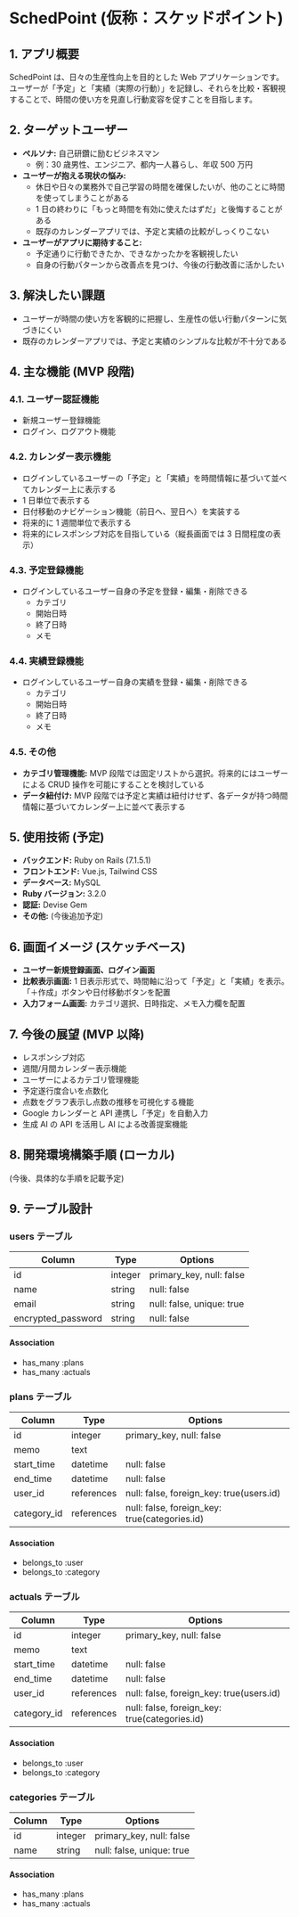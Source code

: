 # SchedPoint (仮称：スケッドポイント)

## 1. アプリ概要

SchedPoint は、日々の生産性向上を目的とした Web アプリケーションです。  
ユーザーが「予定」と「実績（実際の行動）」を記録し、それらを比較・客観視することで、時間の使い方を見直し行動変容を促すことを目指します。

## 2. ターゲットユーザー

- **ペルソナ:** 自己研鑽に励むビジネスマン
  - 例：30 歳男性、エンジニア、都内一人暮らし、年収 500 万円
- **ユーザーが抱える現状の悩み:**
  - 休日や日々の業務外で自己学習の時間を確保したいが、他のことに時間を使ってしまうことがある
  - 1 日の終わりに「もっと時間を有効に使えたはずだ」と後悔することがある
  - 既存のカレンダーアプリでは、予定と実績の比較がしっくりこない
- **ユーザーがアプリに期待すること:**
  - 予定通りに行動できたか、できなかったかを客観視したい
  - 自身の行動パターンから改善点を見つけ、今後の行動改善に活かしたい

## 3. 解決したい課題

- ユーザーが時間の使い方を客観的に把握し、生産性の低い行動パターンに気づきにくい
- 既存のカレンダーアプリでは、予定と実績のシンプルな比較が不十分である

## 4. 主な機能 (MVP 段階)

### 4.1. ユーザー認証機能

- 新規ユーザー登録機能
- ログイン、ログアウト機能

### 4.2. カレンダー表示機能

- ログインしているユーザーの「予定」と「実績」を時間情報に基づいて並べてカレンダー上に表示する
- 1 日単位で表示する
- 日付移動のナビゲーション機能（前日へ、翌日へ）を実装する
- 将来的に 1 週間単位で表示する
- 将来的にレスポンシブ対応を目指している（縦長画面では 3 日間程度の表示）

### 4.3. 予定登録機能

- ログインしているユーザー自身の予定を登録・編集・削除できる
  - カテゴリ
  - 開始日時
  - 終了日時
  - メモ

### 4.4. 実績登録機能

- ログインしているユーザー自身の実績を登録・編集・削除できる
  - カテゴリ
  - 開始日時
  - 終了日時
  - メモ

### 4.5. その他

- **カテゴリ管理機能:** MVP 段階では固定リストから選択。将来的にはユーザーによる CRUD 操作を可能にすることを検討している
- **データ紐付け:** MVP 段階では予定と実績は紐付けせず、各データが持つ時間情報に基づいてカレンダー上に並べて表示する

## 5. 使用技術 (予定)

- **バックエンド:** Ruby on Rails (7.1.5.1)
- **フロントエンド:** Vue.js, Tailwind CSS
- **データベース:** MySQL
- **Ruby バージョン:** 3.2.0
- **認証:** Devise Gem
- **その他:** (今後追加予定)

## 6. 画面イメージ (スケッチベース)

- **ユーザー新規登録画面、ログイン画面**
- **比較表示画面:** 1 日表示形式で、時間軸に沿って「予定」と「実績」を表示。「＋作成」ボタンや日付移動ボタンを配置
- **入力フォーム画面:** カテゴリ選択、日時指定、メモ入力欄を配置

## 7. 今後の展望 (MVP 以降)

- レスポンシブ対応
- 週間/月間カレンダー表示機能
- ユーザーによるカテゴリ管理機能
- 予定遂行度合いを点数化
- 点数をグラフ表示し点数の推移を可視化する機能
- Google カレンダーと API 連携し「予定」を自動入力
- 生成 AI の API を活用し AI による改善提案機能

## 8. 開発環境構築手順 (ローカル)

(今後、具体的な手順を記載予定)

## 9. テーブル設計

### users テーブル

| Column             | Type    | Options                   |
| ------------------ | ------- | ------------------------- |
| id                 | integer | primary_key, null: false  |
| name               | string  | null: false               |
| email              | string  | null: false, unique: true |
| encrypted_password | string  | null: false               |

#### Association

- has_many :plans
- has_many :actuals

### plans テーブル

| Column      | Type       | Options                                       |
| ----------- | ---------- | --------------------------------------------- |
| id          | integer    | primary_key, null: false                      |
| memo        | text       |                                               |
| start_time  | datetime   | null: false                                   |
| end_time    | datetime   | null: false                                   |
| user_id     | references | null: false, foreign_key: true(users.id)      |
| category_id | references | null: false, foreign_key: true(categories.id) |

#### Association

- belongs_to :user
- belongs_to :category

### actuals テーブル

| Column      | Type       | Options                                       |
| ----------- | ---------- | --------------------------------------------- |
| id          | integer    | primary_key, null: false                      |
| memo        | text       |                                               |
| start_time  | datetime   | null: false                                   |
| end_time    | datetime   | null: false                                   |
| user_id     | references | null: false, foreign_key: true(users.id)      |
| category_id | references | null: false, foreign_key: true(categories.id) |

#### Association

- belongs_to :user
- belongs_to :category

### categories テーブル

| Column | Type    | Options                   |
| ------ | ------- | ------------------------- |
| id     | integer | primary_key, null: false  |
| name   | string  | null: false, unique: true |

#### Association

- has_many :plans
- has_many :actuals
